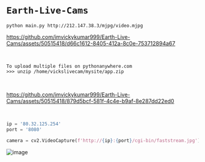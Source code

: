 # `Earth-Live-Cams`

    python main.py http://212.147.38.3/mjpg/video.mjpg

https://github.com/imvickykumar999/Earth-Live-Cams/assets/50515418/d66c1612-8405-412a-8c0e-753712894a67

<br>

    To upload multiple files on pythonanywhere.com
    >>> unzip /home/vickslivecam/mysite/app.zip

<br>

https://github.com/imvickykumar999/Earth-Live-Cams/assets/50515418/879d5bcf-581f-4c4e-b9af-8e287dd22ed0

<br>

```python
ip = '80.32.125.254'
port = '8080'

camera = cv2.VideoCapture(f'http://{ip}:{port}/cgi-bin/faststream.jpg')
```

![image](https://github.com/imvickykumar999/Earth-Live-Cams/assets/50515418/d499f7b2-03e4-4642-a11b-f7f0d01b0aef)
